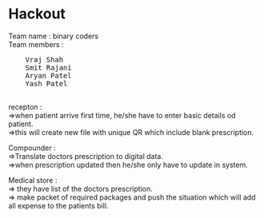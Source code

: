 # Hackout
Team name : binary coders<br>
Team members :
<pre>
    Vraj Shah
    Smit Rajani
    Aryan Patel
    Yash Patel
    </pre>
recepton : <br />
    =>when patient arrive first time, he/she have to enter basic details od patient. <br />
    =>this will create new file with unique QR which include blank prescription. <br />

Compounder : <br />
    =>Translate doctors prescription to digital data. <br />
    =>when prescription updated then he/she only have to update in system. <br />

Medical store : <br />
    => they have list of the doctors prescription. <br />
    => make packet of required packages and push the situation which will add all expense to the patients bill.  <br />
